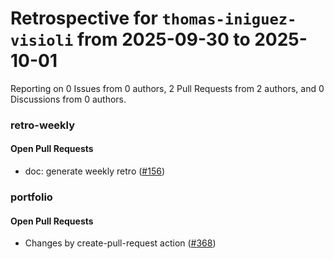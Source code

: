 # Retrospective for `thomas-iniguez-visioli` from 2025-09-30 to 2025-10-01

Reporting on 0 Issues from 0 authors, 2 Pull Requests from 2 authors, and 0 Discussions from 0 authors.


### retro-weekly

#### Open Pull Requests

- doc: generate weekly retro ([#156](https://github.com/thomas-iniguez-visioli/retro-weekly/pull/156))

### portfolio

#### Open Pull Requests

- Changes by create-pull-request action ([#368](https://github.com/thomas-iniguez-visioli/portfolio/pull/368))